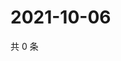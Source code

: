 # 2021-10-06

共 0 条

<!-- BEGIN WEIBO -->
<!-- 最后更新时间 Wed Oct 06 2021 17:14:19 GMT+0800 (China Standard Time) -->

<!-- END WEIBO -->
